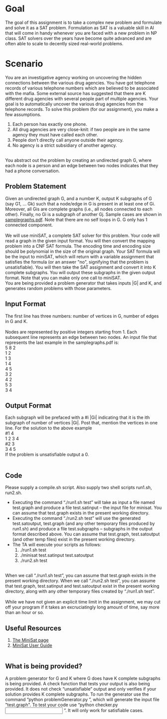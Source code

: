 # Goal
The goal of this assignment is to take a complex new problem and formulate and solve it as a SAT problem. Formulation as SAT is a valuable skill in AI that will come in handy whenever you are faced with a new problem in NP class. SAT solvers over the years have become quite advanced and are often able to scale to decently sized real-world problems.

# Scenario
You are an investigative agency working on uncovering the hidden connections between the various drug agencies. You have got telephone records of various telephone numbers which are believed to be associated with the mafia. Some external source has suggested that there are K different drug agencies with several people part of multiple agencies. Your goal is to automatically uncover the various drug agencies from the telephone records. To solve this problem (for our assignment), you make a few assumptions.<br>
1. Each person has exactly one phone.
1. All drug agencies are very close-knit: if two people are in the same agency they must have called
each other.
1. People don’t directly call anyone outside their agency.
1. No agency is a strict subsidiary of another agency.
<br>
You abstract out the problem by creating an undirected graph G, where each node is a person and an edge between two nodes indicates that they had a phone conversation.

## Problem Statement
Given an undirected graph G, and a number K, output K subgraphs of G (say G1, ... Gk) such that a node/edge in G is present in at least one of Gi. Moreover, all Gis are complete graphs (i.e., all nodes connected to each other). Finally, no Gi is a subgraph of another Gj. Sample cases are shown in [samplegraphs.pdf](http://www.cse.iitd.ac.in/~mausam/courses/col333/autumn2018/A3/samplegraphs.pdf). Note that there are no self loops in G. G only has 1 connected component.<br><br>
We will use miniSAT, a complete SAT solver for this problem. Your code will read a graph in the given input format. You will then convert the mapping problem into a CNF SAT formula. The encoding time and encoding size should be polynomial in the size of the original graph. Your SAT formula will be the input to miniSAT, which will return with a variable assignment that satisfies the formula (or an answer "no", signifying that the problem is unsatisfiable). You will then take the SAT assignment and convert it into K complete subgraphs. You will output these subgraphs in the given output format. Note that you can make only one call to miniSAT.<br>
You are being provided a problem generator that takes inputs |G| and K, and generates random problems with those parameters.

## Input Format
The first line has three numbers: number of vertices in G, number of edges in G and K.<br><br>
Nodes are represented by positive integers starting from 1. Each subsequent line represents an edge between two nodes. An input file that represents the last example in the samplegraphs.pdf is:<br>
5 8 2<br>
1 2<br>
1 3<br>
1 4<br>
4 5<br>
3 2<br>
4 2<br>
5 3<br>
3 4<br>

## Output Format
Each subgraph will be prefaced with a #i |Gi| indicating that it is the ith subgraph of number of vertices |Gi|. Post that, mention the vertices in one line. For the solution to the above example<br>
#1 4<br>
1 2 3 4<br>
#2 3<br>
3 4 5<br>
If the problem is unsatisfiable output a 0.<br><br>

## Code
Please supply a compile.sh script. Also supply two shell scripts run1.sh, run2.sh.
* Executing the command “./run1.sh test” will take as input a file named test.graph and produce a file test.satinput – the input file for minisat. You can assume that test.graph exists in the present working directory.
* Executing the command “./run2.sh test” will use the generated test.satoutput, test.graph (and any other temporary files produced by run1.sh) and produce a file test.subgraphs – subgraphs in the output format described above. You can assume that test.graph, test.satoutput (and other temp files) exist in the present working directory.
* The TA will execute your scripts as follows: <br>
  1. ./run1.sh test
  1. ./minisat test.satinput test.satoutput 
  1. ./run2.sh test
<br>
When we call “./run1.sh test”, you can assume that test.graph exists in the present working directory. When we call “./run2.sh test”, you can assume that test.graph, test.satinput and test.satoutput exist in the present working directory, along with any other temporary files created by “./run1.sh test”.<br><br>
While we have not given an explicit time limit in the assignment, we may cut off your program if it takes an excruciatingly long amount of time, say more than an hour or so.

## Useful Resources
1. [The MiniSat page](http://minisat.se/MiniSat.html)
1. [MiniSat User Guide](https://dwheeler.com/essays/minisat-user-guide.html)
<br><br>
## What is being provided?
A problem generator for G and K where G does have K complete subgraphs is being provided. A check function that tests your output is also being provided. It does not check “unsatisfiable” output and only verifies if your solution provides K complete subgraphs. To run the generator use the command “python problemGenerator.py <number of vertices> <K>”, which will generate the input file "test.graph". To test your code use “python checker.py <input graph file> <output subgraphs file>”. It will only work for satisfiable cases.
